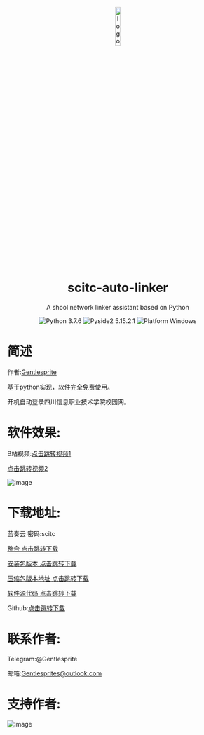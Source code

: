 <p align="center">
  <img width="15%" align="center" src="https://github.com/Gentlesprite/scitc-auto-linker/blob/master/img/logo.ico" alt="logo">
</p>
  <h1 align="center">
  scitc-auto-linker
</h1>
<p align="center">
  A shool network linker assistant based on Python
</p>
</p>
<p align="center">
  <a style="text-decoration:none">
    <img src="https://img.shields.io/badge/Python-3.7.6-blue.svg?color=00B16A" alt="Python 3.7.6"/>
  </a>
  <a style="text-decoration:none">
    <img src="https://img.shields.io/badge/Pyside2-5.15.2.1%20-blue?color=00B16A" alt="Pyside2 5.15.2.1"/>
  </a>
  <a style="text-decoration:none">
    <img src="https://img.shields.io/badge/Platform-Windows%20-blue?color=00B16A" alt="Platform Windows"/>
  </a>
</p>

# 简述

作者:[Gentlesprite](https://github.com/Gentlesprite)

基于python实现，软件完全免费使用。

开机自动登录四川信息职业技术学院校园网。

# 软件效果:
B站视频:[点击跳转视频1](https://www.bilibili.com/video/BV1Qs4y1m759/?share_source=copy_web&vd_source=364b06fa5237cb92bdeaf66c7ba13830)

[点击跳转视频2](https://www.bilibili.com/video/BV1cK4y1c76K/?share_source=copy_web&vd_source=364b06fa5237cb92bdeaf66c7ba13830)

![image](https://github.com/Gentlesprite/scitc-auto-linker/blob/master/img/20230607115314.png)



# 下载地址:
蓝奏云 密码:scitc

[整合 点击跳转下载](https://wwgr.lanzouw.com/b00rpet2d)

[安装包版本 点击跳转下载](https://wwgr.lanzouw.com/b00rpdqcj)

[压缩包版本地址 点击跳转下载](https://wwgr.lanzouw.com/b00rpdqda)

[软件源代码 点击跳转下载](https://wwgr.lanzouw.com/b00rpdqfc) 

Github:[点击跳转下载](https://github.com/Gentlesprite/scitc-auto-linker/releases)





# 联系作者:
  Telegram:@Gentlesprite
  
  邮箱:Gentlesprites@outlook.com

# 支持作者:

![image](https://github.com/Gentlesprite/scitc-auto-linker/blob/master/img/wxzfb.png)

